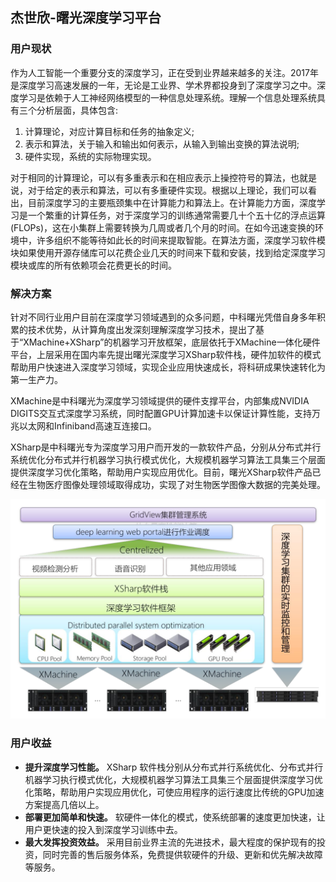 ## 杰世欣-曙光深度学习平台

### 用户现状

作为人工智能一个重要分支的深度学习，正在受到业界越来越多的关注。2017年是深度学习高速发展的一年，无论是工业界、学术界都投身到了深度学习之中。深度学习是依赖于人工神经网络模型的一种信息处理系统。理解一个信息处理系统具有三个分析层面，具体包含:

1. 计算理论，对应计算目标和任务的抽象定义;
2. 表示和算法，关于输入和输出如何表示，从输入到输出变换的算法说明;
3. 硬件实现，系统的实际物理实现。

对于相同的计算理论，可以有多重表示和在相应表示上操控符号的算法，也就是说，对于给定的表示和算法，可以有多重硬件实现。根据以上理论，我们可以看出，目前深度学习的主要瓶颈集中在计算能力和算法上。在计算能力方面，深度学习是一个繁重的计算任务，对于深度学习的训练通常需要几十个五十亿的浮点运算(FLOPs)，这在小集群上需要转换为几周或者几个月的时间。在如今迅速变换的环境中，许多组织不能等待如此长的时间来提取智能。在算法方面，深度学习软件模块如果使用开源存储库可以花费企业几天的时间来下载和安装，找到给定深度学习模块或库的所有依赖项会花费更长的时间。

### 解决方案

针对不同行业用户目前在深度学习领域遇到的众多问题，中科曙光凭借自身多年积累的技术优势，从计算角度出发深刻理解深度学习技术，提出了基于“XMachine+XSharp”的机器学习开放框架，底层依托于XMachine一体化硬件平台，上层采用在国内率先提出曙光深度学习XSharp软件栈，硬件加软件的模式帮助用户快速进入深度学习领域，实现企业应用快速成长，将科研成果快速转化为第一生产力。

XMachine是中科曙光为深度学习领域提供的硬件支撑平台，内部集成NVIDIA DIGITS交互式深度学习系统，同时配置GPU计算加速卡以保证计算性能，支持万兆以太网和Infiniband高速互连接口。

XSharp是中科曙光专为深度学习用户而开发的一款软件产品，分别从分布式并行系统优化分布式并行机器学习执行模式优化，大规模机器学习算法工具集三个层面提供深度学习优化策略，帮助用户实现应用优化。目前，曙光XSharp软件产品已经在生物医疗图像处理领域取得成功，实现了对生物医学图像大数据的完美处理。
 

 ![](figures/dl.png)

### 用户收益

- **提升深度学习性能。** XSharp 软件栈分别从分布式并行系统优化、分布式并行机器学习执行模式优化，大规模机器学习算法工具集三个层面提供深度学习优化策略，帮助用户实现应用优化，可使应用程序的运行速度比传统的GPU加速方案提高几倍以上。
- **部署更加简单和快速。** 软硬件一体化的模式，使系统部署的速度更加快速，让用户更快速的投入到深度学习训练中去。
- **最大发挥投资效益。** 采用目前业界主流的先进技术，最大程度的保护现有的投资，同时完善的售后服务体系，免费提供软硬件的升级、更新和优先解决故障等服务。
